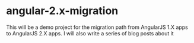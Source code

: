 # angular-2.x-migration
This will be a demo project for the migration path from AngularJS 1.X apps to AngularJS 2.X apps. I will also write a series of blog posts about it
